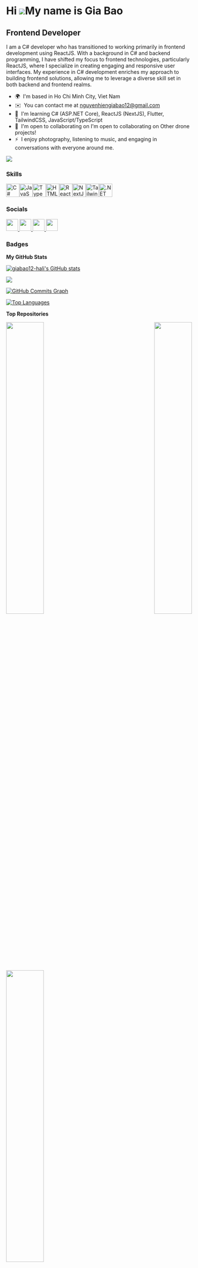 Hi ![](https://user-images.githubusercontent.com/18350557/176309783-0785949b-9127-417c-8b55-ab5a4333674e.gif)My name is Gia Bao
===============================================================================================================================

Frontend Developer
------------------

I am a C# developer who has transitioned to working primarily in frontend development using ReactJS. With a background in C# and backend programming, I have shifted my focus to frontend technologies, particularly ReactJS, where I specialize in creating engaging and responsive user interfaces. My experience in C# development enriches my approach to building frontend solutions, allowing me to leverage a diverse skill set in both backend and frontend realms.

* 🌍  I'm based in Ho Chi Minh City, Viet Nam
* ✉️  You can contact me at [nguyenhiengiabao12@gmail.com](mailto:nguyenhiengiabao12@gmail.com)
* 🧠  I'm learning C# (ASP.NET Core), ReactJS (NextJS), Flutter, TailwindCSS, JavaScript/TypeScript
* 🤝  I'm open to collaborating on I'm open to collaborating on Other drone projects!
* ⚡  I enjoy photography, listening to music, and engaging in conversations with everyone around me.

<a href="https://www.github.com/giabao12-hali" target="_blank" rel="noreferrer"><img
src="https://img.shields.io/github/followers/giabao12-hali?logo=github&style=for-the-badge&color=0891b2&labelColor=0f172a" /></a>

### Skills


<p align="left">
<a href="https://docs.microsoft.com/en-us/dotnet/csharp/" target="_blank" rel="noreferrer"><img src="https://raw.githubusercontent.com/danielcranney/readme-generator/main/public/icons/skills/csharp-colored.svg" width="36" height="36" alt="C#" /></a><a href="https://developer.mozilla.org/en-US/docs/Web/JavaScript" target="_blank" rel="noreferrer"><img src="https://raw.githubusercontent.com/danielcranney/readme-generator/main/public/icons/skills/javascript-colored.svg" width="36" height="36" alt="JavaScript" /></a><a href="https://www.typescriptlang.org/" target="_blank" rel="noreferrer"><img src="https://raw.githubusercontent.com/danielcranney/readme-generator/main/public/icons/skills/typescript-colored.svg" width="36" height="36" alt="TypeScript" /></a><a href="https://developer.mozilla.org/en-US/docs/Glossary/HTML5" target="_blank" rel="noreferrer"><img src="https://raw.githubusercontent.com/danielcranney/readme-generator/main/public/icons/skills/html5-colored.svg" width="36" height="36" alt="HTML5" /></a><a href="https://reactjs.org/" target="_blank" rel="noreferrer"><img src="https://raw.githubusercontent.com/danielcranney/readme-generator/main/public/icons/skills/react-colored.svg" width="36" height="36" alt="React" /></a><a href="https://nextjs.org/docs" target="_blank" rel="noreferrer"><img src="https://raw.githubusercontent.com/danielcranney/readme-generator/main/public/icons/skills/nextjs-colored.svg" width="36" height="36" alt="NextJs" /></a><a href="https://tailwindcss.com/" target="_blank" rel="noreferrer"><img src="https://raw.githubusercontent.com/danielcranney/readme-generator/main/public/icons/skills/tailwindcss-colored.svg" width="36" height="36" alt="TailwindCSS" /></a><a href="https://dotnet.microsoft.com/en-us/" target="_blank" rel="noreferrer"><img src="https://raw.githubusercontent.com/danielcranney/readme-generator/main/public/icons/skills/dot-net-colored.svg" width="36" height="36" alt=".NET" /></a>
</p>


### Socials

<p align="left"> <a href="https://www.facebook.com/nguyengiabao01212" target="_blank" rel="noreferrer"> <picture> <source media="(prefers-color-scheme: dark)" srcset="https://raw.githubusercontent.com/danielcranney/readme-generator/main/public/icons/socials/facebook-dark.svg" /> <source media="(prefers-color-scheme: light)" srcset="https://raw.githubusercontent.com/danielcranney/readme-generator/main/public/icons/socials/facebook.svg" /> <img src="https://raw.githubusercontent.com/danielcranney/readme-generator/main/public/icons/socials/facebook.svg" width="32" height="32" /> </picture> </a> <a href="https://www.github.com/giabao12-hali" target="_blank" rel="noreferrer"> <picture> <source media="(prefers-color-scheme: dark)" srcset="https://raw.githubusercontent.com/danielcranney/readme-generator/main/public/icons/socials/github-dark.svg" /> <source media="(prefers-color-scheme: light)" srcset="https://raw.githubusercontent.com/danielcranney/readme-generator/main/public/icons/socials/github.svg" /> <img src="https://raw.githubusercontent.com/danielcranney/readme-generator/main/public/icons/socials/github.svg" width="32" height="32" /> </picture> </a> <a href="http://www.instagram.com/_giabao_12" target="_blank" rel="noreferrer"> <picture> <source media="(prefers-color-scheme: dark)" srcset="undefined" /> <source media="(prefers-color-scheme: light)" srcset="https://raw.githubusercontent.com/danielcranney/readme-generator/main/public/icons/socials/instagram.svg" /> <img src="https://raw.githubusercontent.com/danielcranney/readme-generator/main/public/icons/socials/instagram.svg" width="32" height="32" /> </picture> </a> <a href="https://www.x.com/_giabao_12" target="_blank" rel="noreferrer"> <picture> <source media="(prefers-color-scheme: dark)" srcset="https://raw.githubusercontent.com/danielcranney/readme-generator/main/public/icons/socials/twitter-dark.svg" /> <source media="(prefers-color-scheme: light)" srcset="https://raw.githubusercontent.com/danielcranney/readme-generator/main/public/icons/socials/twitter.svg" /> <img src="https://raw.githubusercontent.com/danielcranney/readme-generator/main/public/icons/socials/twitter.svg" width="32" height="32" /> </picture> </a></p>

### Badges

<b>My GitHub Stats</b>

<a href="http://www.github.com/giabao12-hali"><img src="https://github-readme-stats.vercel.app/api?username=giabao12-hali&show_icons=true&hide=&count_private=true&title_color=facc15&text_color=ec4899&icon_color=0891b2&bg_color=0f172a&hide_border=true&show_icons=true" alt="giabao12-hali's GitHub stats" /></a>

<a href="http://www.github.com/giabao12-hali"><img src="https://github-readme-streak-stats.herokuapp.com/?user=giabao12-hali&stroke=ec4899&background=0f172a&ring=facc15&fire=facc15&currStreakNum=ec4899&currStreakLabel=facc15&sideNums=ec4899&sideLabels=ec4899&dates=ec4899&hide_border=true" /></a>

<a href="http://www.github.com/giabao12-hali"><img src="https://github-readme-activity-graph.cyclic.app/graph?username=giabao12-hali&bg_color=0f172a&color=ec4899&line=0891b2&point=ec4899&area_color=0f172a&area=true&hide_border=true&custom_title=GitHub%20Commits%20Graph" alt="GitHub Commits Graph" /></a>

<a href="https://github.com/giabao12-hali" align="left"><img src="https://github-readme-stats.vercel.app/api/top-langs/?username=giabao12-hali&langs_count=10&title_color=facc15&text_color=ec4899&icon_color=0891b2&bg_color=0f172a&hide_border=true&locale=en&custom_title=Top%20%Languages" alt="Top Languages" /></a>

<b>Top Repositories</b>

<div width="100%" align="center"><a href="https://github.com/giabao12-hali/BlazorEcommerce" align="left"><img align="left" width="45%" src="https://github-readme-stats.vercel.app/api/pin/?username=giabao12-hali&repo=BlazorEcommerce&title_color=facc15&text_color=ec4899&icon_color=0891b2&bg_color=0f172a&hide_border=true&locale=en" /></a><a href="https://github.com/giabao12-hali/MvcShopEcomm" align="right"><img align="right" width="45%" src="https://github-readme-stats.vercel.app/api/pin/?username=giabao12-hali&repo=MvcShopEcomm&title_color=facc15&text_color=ec4899&icon_color=0891b2&bg_color=0f172a&hide_border=true&locale=en" /></a></div><br /><br /><br /><br /><br /><br /><br />

<br /><br /><br /><br /><br />

<div width="100%" align="center"><a href="https://github.com/giabao12-hali/All-About-Me" align="left"><img align="left" width="45%" src="https://github-readme-stats.vercel.app/api/pin/?username=giabao12-hali&repo=All-About-Me&title_color=facc15&text_color=ec4899&icon_color=0891b2&bg_color=0f172a&hide_border=true&locale=en" /></a></div>

